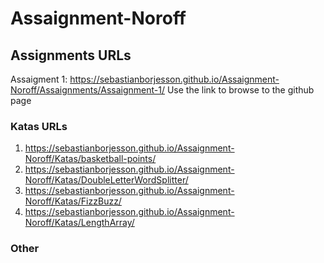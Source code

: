 # Assaignment-Noroff

## Assignments URLs
Assaigment 1: 
https://sebastianborjesson.github.io/Assaignment-Noroff/Assaignments/Assaignment-1/
Use the link to browse to the github page

### Katas URLs
1. https://sebastianborjesson.github.io/Assaignment-Noroff/Katas/basketball-points/
2. https://sebastianborjesson.github.io/Assaignment-Noroff/Katas/DoubleLetterWordSplitter/
3. https://sebastianborjesson.github.io/Assaignment-Noroff/Katas/FizzBuzz/
4. https://sebastianborjesson.github.io/Assaignment-Noroff/Katas/LengthArray/

### Other

